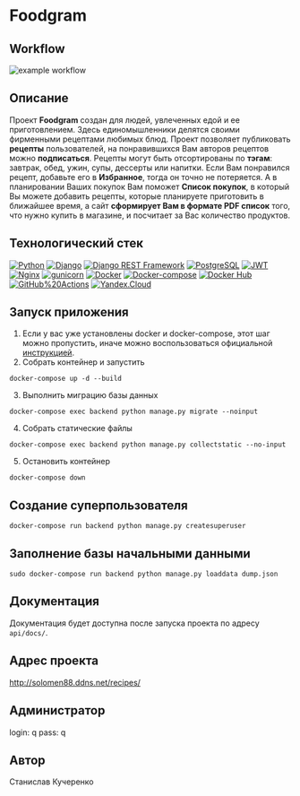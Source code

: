 # Foodgram

## Workflow
![example workflow](https://github.com/solomen88/foodgram-project-react/actions/workflows/main.yml/badge.svg)

## Описание 

Проект **Foodgram** создан для людей, увлеченных едой и ее приготовлением. Здесь единомышленники делятся своими фирменными рецептами любимых блюд. Проект позволяет публиковать **рецепты** пользователей, на понравившихся Вам авторов рецептов можно **подписаться**. Рецепты могут быть отсортированы по **тэгам**: завтрак, обед, ужин, супы, дессерты или напитки. Если Вам понравился рецепт, добавьте его в **Избранное**, тогда он точно не потеряется. А в планировании Ваших покупок Вам поможет **Список покупок**, в который Вы можете добавить рецепты, которые планируете приготовить в ближайшее время, а сайт **сформирует Вам в формате PDF список** того, что нужно купить в магазине, и посчитает за Вас количество продуктов.

## Технологический стек

[![Python](https://img.shields.io/badge/-Python-464646?style=flat&logo=Python&logoColor=56C0C0&color=008080)](https://www.python.org/)
[![Django](https://img.shields.io/badge/-Django-464646?style=flat&logo=Django&logoColor=56C0C0&color=008080)](https://www.djangoproject.com/)
[![Django REST Framework](https://img.shields.io/badge/-Django%20REST%20Framework-464646?style=flat&logo=Django%20REST%20Framework&logoColor=56C0C0&color=008080)](https://www.django-rest-framework.org/)
[![PostgreSQL](https://img.shields.io/badge/-PostgreSQL-464646?style=flat&logo=PostgreSQL&logoColor=56C0C0&color=008080)](https://www.postgresql.org/)
[![JWT](https://img.shields.io/badge/-JWT-464646?style=flat&color=008080)](https://jwt.io/)
[![Nginx](https://img.shields.io/badge/-NGINX-464646?style=flat&logo=NGINX&logoColor=56C0C0&color=008080)](https://nginx.org/ru/)
[![gunicorn](https://img.shields.io/badge/-gunicorn-464646?style=flat&logo=gunicorn&logoColor=56C0C0&color=008080)](https://gunicorn.org/)
[![Docker](https://img.shields.io/badge/-Docker-464646?style=flat&logo=Docker&logoColor=56C0C0&color=008080)](https://www.docker.com/)
[![Docker-compose](https://img.shields.io/badge/-Docker%20compose-464646?style=flat&logo=Docker&logoColor=56C0C0&color=008080)](https://www.docker.com/)
[![Docker Hub](https://img.shields.io/badge/-Docker%20Hub-464646?style=flat&logo=Docker&logoColor=56C0C0&color=008080)](https://www.docker.com/products/docker-hub)
[![GitHub%20Actions](https://img.shields.io/badge/-GitHub%20Actions-464646?style=flat&logo=GitHub%20actions&logoColor=56C0C0&color=008080)](https://github.com/features/actions)
[![Yandex.Cloud](https://img.shields.io/badge/-Yandex.Cloud-464646?style=flat&logo=Yandex.Cloud&logoColor=56C0C0&color=008080)](https://cloud.yandex.ru/)

## Запуск приложения
1. Если у вас уже установлены docker и docker-compose, этот шаг можно пропустить, иначе можно воспользоваться официальной [инструкцией](https://docs.docker.com/engine/install/).
2. Собрать контейнер и запустить
```
docker-compose up -d --build
```
3. Выполнить миграцию базы данных
```
docker-compose exec backend python manage.py migrate --noinput
```
4. Собрать статические файлы
```
docker-compose exec backend python manage.py collectstatic --no-input
```
5. Остановить контейнер
```
docker-compose down
```
## Создание суперпользователя
```
docker-compose run backend python manage.py createsuperuser
```
## Заполнение базы начальными данными
```
sudo docker-compose run backend python manage.py loaddata dump.json
```
## Документация
Документация будет доступна после запуска проекта по адресу `api/docs/`.

## Адрес проекта
http://solomen88.ddns.net/recipes/

## Администратор
login: q
pass: q

## Автор
Станислав Кучеренко
